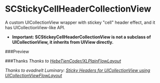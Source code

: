 # SCStickyCellHeaderCollectionView
A custom UICollectionView wrapper with stickey "cell" header effect, and it has UICollectionView-like API.


* **Important: SCStickeyCellHeaderCollectionView is not a subclass of UICollectionView, it inherits from UIView directly.**

###Preview



###Thanks
*Thanks to [HebeTienCoder/XLPlainFlowLayout](https://github.com/HebeTienCoder/XLPlainFlowLayout)*

*Thanks to evadnelt Luminary: [Sticky Headers for UICollectionView using UICollectionViewFlowLayout](http://blog.radi.ws/post/32905838158/sticky-headers-for-uicollectionview-using#notes)*